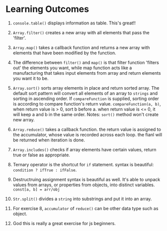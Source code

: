 # Learning Outcomes

1. <code>console.table()</code> displays information as table. This's great!!

2. <code>Array.filter()</code> creates a new array with all elements that pass the 'filter'.

3. <code>Array.map()</code> takes a callback function and returns a new array with elements that have been modified by the function.

4. The difference between <code>filter()</code> and <code>map()</code> is that filter function 'filters out' the elements you want, while map function acts like a manufacturing that takes input elements from array and return elements you want it to be.

5. <code>Array.sort()</code> sorts array elements in place and return sorted array. The default sort pattern will convert all elements of an array to <code>strings</code> and sorting in ascending order.
   If <code>compareFunction</code> is supplied, sorting order is according to compare function's return value.
   <code>compareFunction(a, b)</code>, when return value is > 0, sort b before a. when return value is <= 0, it will keep a and b in the same order. 
   Notes: <code>sort()</code> method won't create new array.

6. <code>Array.reduce()</code> takes a callback function. the return value is assigned to the accumulator, whose value is recorded across each loop. the fianl will be returned when iteration is done.

7. <code>Array.includes()</code> checks if array elements have certain values, return true or false as appropriate.

8. Ternary operator is the shortcut for <code>if</code> statement. syntax is beautiful: <code>condition ? ifTrue : ifFalse</code>.

9. Destructruing assignment syntax is beautiful as well. It's able to unpack values from arrays, or properties from objects, into distinct variables. <code>const[a, b] = arr/obj</code>

10. <code>Str.split()</code> divides a <code>string</code> into substrings and put it into an array.

11. For exercise 8, <code>accumulator</code> of <code>reduce()</code> can be other data type such as object.

12. God this is really a great exercise for js beginners.

